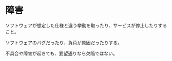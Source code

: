 # 障害

ソフトウェアが想定した仕様と違う挙動を取ったり、サービスが停止したりすること。

ソフトウェアのバグだったり、負荷が原因だったりする。

不具合や障害が起きても、要望通りなら欠陥ではない。
